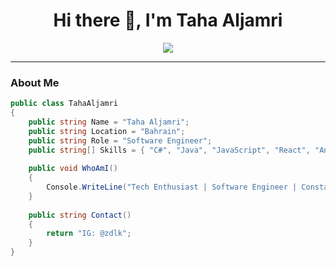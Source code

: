 <h1 align="center">
  <b> Hi there 👋, I'm Taha Aljamri</b>
</h1>

<p align="center">
  <a href="https://github.com/NOT-LT">
    <img src="https://readme-typing-svg.herokuapp.com?font=Roboto&color=%2336BCF7&center=true&vCenter=true&lines=Software+Engineer;Web+%26+Mobile+App+Developer;Tech+Enthusiast+%F0%9F%92%BB;Always+Learning+New+Things+%F0%9F%A7%AA">
  </a>
</p>


---

### About Me

```C#
public class TahaAljamri
{
    public string Name = "Taha Aljamri";
    public string Location = "Bahrain";
    public string Role = "Software Engineer";
    public string[] Skills = { "C#", "Java", "JavaScript", "React", "Angular", "Node.js", "EJS", "TailwindCSS", "HTML", "CSS", "Bootstrap", "Xamarin", "Git", "Arduino" };
    
    public void WhoAmI()
    {
        Console.WriteLine("Tech Enthusiast | Software Engineer | Constant Learner");
    }
    
    public string Contact()
    {
        return "IG: @zdlk";
    }
}
